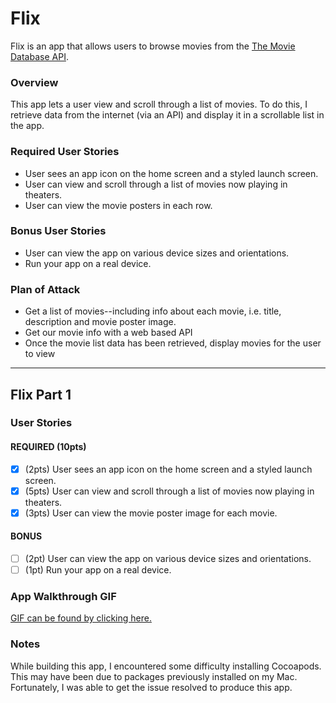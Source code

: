 # Flix

Flix is an app that allows users to browse movies from the [The Movie Database API](http://docs.themoviedb.apiary.io/#).

### Overview
This app lets a user view and scroll through a list of movies. To do this, I retrieve data from the internet (via an API) and display it in a scrollable list in the app.


### Required User Stories

- User sees an app icon on the home screen and a styled launch screen.
- User can view and scroll through a list of movies now playing in theaters.
- User can view the movie posters in each row.

### Bonus User Stories

- User can view the app on various device sizes and orientations.
- Run your app on a real device.

### Plan of Attack

- Get a list of movies--including info about each movie, i.e. title, description and movie poster image.
- Get our movie info with a web based API
- Once the movie list data has been retrieved, display movies for the user to view

---

## Flix Part 1

### User Stories

#### REQUIRED (10pts)
- [x] (2pts) User sees an app icon on the home screen and a styled launch screen.
- [x] (5pts) User can view and scroll through a list of movies now playing in theaters.
- [x] (3pts) User can view the movie poster image for each movie.

#### BONUS
- [ ] (2pt) User can view the app on various device sizes and orientations.
- [ ] (1pt) Run your app on a real device.

### App Walkthrough GIF

[GIF can be found by clicking here.](https://im4.ezgif.com/tmp/ezgif-4-2dabb9312e2b.gif)


### Notes
While building this app, I encountered some difficulty installing Cocoapods. This may have been due to packages previously installed on my Mac. Fortunately, I was able to get the issue resolved to produce this app.
